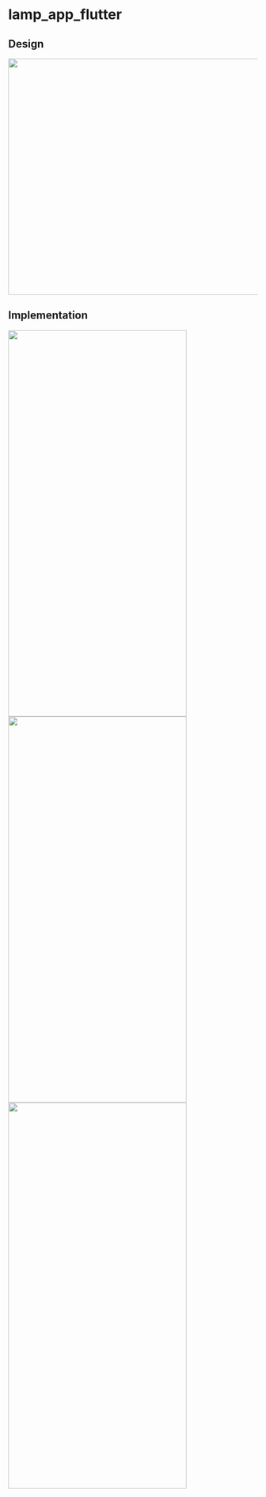 # lamp_app_flutter

## Design
<div class="flex">
  <img src="https://github.com/user-attachments/assets/1bbe3c12-ba0b-47c9-b3c2-1d0c03e37b3c" width="635" height="477">
</div>


## Implementation
<div class="flex">
  <img src="https://github.com/user-attachments/assets/a8d8eba8-c064-4091-a265-463fd94f0bdc" width="360" height="780">
  <img src="https://github.com/user-attachments/assets/37b1f1ce-09c2-4829-a255-2e9c3e31831d" width="360" height="780">
  <img src="https://github.com/user-attachments/assets/8f361cd0-bac0-482b-a60f-c243e9969b70" width="360" height="780">
</div>

